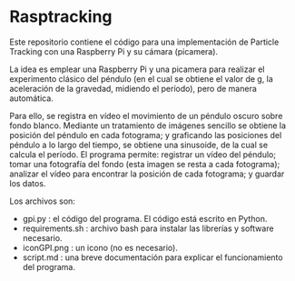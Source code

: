 # Rasptracking #

Este repositorio contiene el código para una implementación de Particle Tracking con una Raspberry Pi y su cámara (picamera). 

La idea es emplear una Raspberry Pi y una picamera para realizar el experimento clásico del péndulo (en el cual se obtiene el valor de  g, la aceleración de la gravedad, midiendo el período), pero de manera automática.

Para ello, se registra en vídeo el movimiento de un péndulo oscuro sobre fondo blanco. Mediante un tratamiento de imágenes sencillo se obtiene la posición del péndulo en cada fotograma; y graficando las posiciones del péndulo a lo largo del tiempo, se obtiene una sinusoide, de la cual se calcula el período.
El programa permite: registrar un vídeo del péndulo; tomar una fotografía del fondo (esta imagen se resta a cada fotograma); analizar el vídeo para encontrar la posición de cada fotograma; y guardar los datos. 

Los archivos son:
* gpi.py : el código del programa. El código está escrito en Python.
* requirements.sh : archivo bash para instalar las librerías y software necesario.
* iconGPI.png : un icono (no es necesario).
* script.md : una breve documentación para explicar el funcionamiento del programa.
